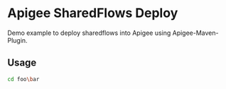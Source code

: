 # Apigee SharedFlows Deploy

Demo example to deploy sharedflows into Apigee using Apigee-Maven-Plugin.

## Usage

```sh
cd foo\bar
```
